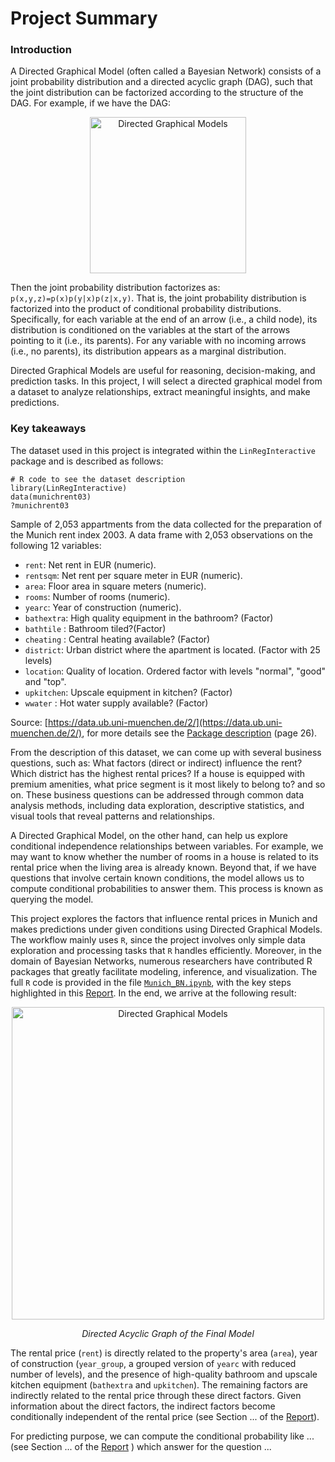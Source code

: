 # Project Summary
### Introduction
A Directed Graphical Model (often called a Bayesian Network) consists of a joint probability distribution and a directed acyclic graph (DAG), such that the joint distribution can be factorized according to the structure of the DAG. For example, if we have the DAG:
<p align="center">
  <img src="https://github.com/taitran0102/House-price-analysis/blob/main/intro_DAG.png" alt="Directed Graphical Models" width="250"/>
</p>

Then the joint probability distribution factorizes as: `p(x,y,z)=p(x)p(y|x)p(z|x,y)`. That is, the joint probability distribution is factorized into the product of conditional probability distributions. Specifically, for each variable at the end of an arrow (i.e., a child node), its distribution is conditioned on the variables at the start of the arrows pointing to it (i.e., its parents). For any variable with no incoming arrows (i.e., no parents), its distribution appears as a marginal distribution. 

Directed Graphical Models are useful for reasoning, decision-making, and prediction tasks. In this project, I will select a directed graphical model from a dataset to analyze relationships, extract meaningful insights, and make predictions.

### Key takeaways
The dataset used in this project is integrated within the `LinRegInteractive` package and is described as follows:
```{r}
# R code to see the dataset description
library(LinRegInteractive)
data(munichrent03)
?munichrent03
```
Sample of 2,053 appartments from the data collected for the preparation of the Munich rent index 2003. A data frame with 2,053 observations on the following 12 variables:
- `rent`: Net rent in EUR (numeric).
- `rentsqm`: Net rent per square meter in EUR (numeric).
- `area`: Floor area in square meters (numeric).
- `rooms`: Number of rooms (numeric).
- `yearc`: Year of construction (numeric).
- `bathextra`: High quality equipment in the bathroom? (Factor)
- `bathtile` : Bathroom tiled?(Factor)
- `cheating` : Central heating available? (Factor)
- `district`: Urban district where the apartment is located. (Factor with 25 levels)
- `location`: Quality of location. Ordered factor with levels "normal", "good" and "top".
- `upkitchen`: Upscale equipment in kitchen? (Factor)
- `wwater` : Hot water supply available? (Factor)

Source: [https://data.ub.uni-muenchen.de/2/](https://data.ub.uni-muenchen.de/2/), for more details see the [Package description](https://cran.r-project.org/web/packages/LinRegInteractive/LinRegInteractive.pdf) (page 26).



From the description of this dataset, we can come up with several business questions, such as: What factors (direct or indirect) influence the rent? Which district has the highest rental prices? If a house is equipped with premium amenities, what price segment is it most likely to belong to? and so on. These business questions can be addressed through common data analysis methods, including data exploration, descriptive statistics, and visual tools that reveal patterns and relationships. 

A Directed Graphical Model, on the other hand, can help us explore conditional independence relationships between variables. For example, we may want to know whether the number of rooms in a house is related to its rental price when the living area is already known. Beyond that, if we have questions that involve certain known conditions, the model allows us to compute conditional probabilities to answer them. This process is known as querying the model.

This project explores the factors that influence rental prices in Munich and makes predictions under given conditions using Directed Graphical Models. The workflow mainly uses `R`, since the project involves only simple data exploration and processing tasks that `R` handles efficiently. Moreover, in the domain of Bayesian Networks, numerous researchers have contributed R packages that greatly facilitate modeling, inference, and visualization. The full `R` code is provided in the file [`Munich_BN.ipynb`](https://github.com/taitran0102/House-price-analysis/blob/main/Munich_BN.ipynb), with the key steps highlighted in this [Report](https://github.com/taitran0102/House-rent-analysis/blob/main/Rmd/Munich_BN.pdf). In the end, we arrive at the following result:
<p align="center">
  <img src="https://github.com/taitran0102/House-price-analysis/blob/main/Rmd/figuresBN/unnamed-chunk-30-2.png" alt="Directed Graphical Models" width="500"/>
</p>
<p align="center">
  <em>Directed Acyclic Graph of the Final Model</em>
</p>

The rental price (`rent`) is directly related to the property's area (`area`), year of construction (`year_group`, a grouped version of `yearc` with reduced number of levels), and the presence of high-quality bathroom and upscale kitchen equipment (`bathextra` and `upkitchen`). The remaining factors are indirectly related to the rental price through these direct factors. Given information about the direct factors, the indirect factors become conditionally independent of the rental price (see Section ... of the [Report](https://github.com/taitran0102/House-price-analysis/blob/main/Report/Report.pdf)).

For predicting purpose, we can compute the conditional probability like ... (see Section ... of the [Report](https://github.com/taitran0102/House-rent-analysis/blob/main/Rmd/Munich_BN.pdf) ) which answer for the question ...

